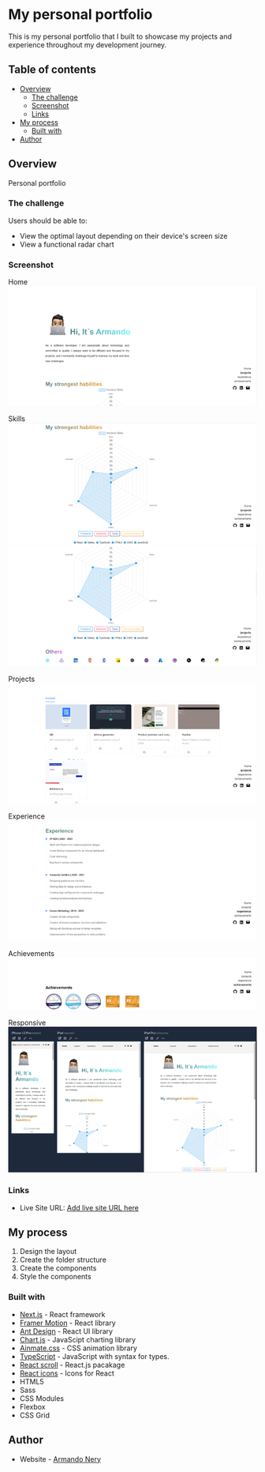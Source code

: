 # My personal portfolio

This is my personal portfolio that I built to showcase my projects and experience throughout my development journey.

## Table of contents

- [Overview](#overview)
  - [The challenge](#the-challenge)
  - [Screenshot](#screenshot)
  - [Links](#links)
- [My process](#my-process)
  - [Built with](#built-with)
- [Author](#author)

## Overview

Personal portfolio

### The challenge

Users should be able to:

- View the optimal layout depending on their device's screen size
- View a functional radar chart

### Screenshot

Home
![Imagen 1](./src/assets/readme-images/Imagen1.png)

Skills
![Imagen 2](./src/assets/readme-images/Imagen2.png)
![Imagen 3](./src/assets/readme-images/Imagen3.png)

Projects
![Imagen 4](./src/assets/readme-images/Imagen4.png)

Experience
![Imagen 5](./src/assets/readme-images/Imagen5.png)

Achievements
![Imagen 6](./src/assets/readme-images/Imagen6.png)

Responsive
![Imagen 7](./src/assets/readme-images/Imagen7.png)

### Links

- Live Site URL: [Add live site URL here](https://your-live-site-url.com)

## My process

1. Design the layout
2. Create the folder structure
3. Create the components
4. Style the components

### Built with

- [Next.js](https://nextjs.org/) - React framework
- [Framer Motion](https://www.framer.com/motion/) - React library
- [Ant Design](https://ant.design/) - React UI library 
- [Chart.js](https://www.chartjs.org/) - JavaScipt charting library
- [Ainmate.css](https://animate.style/) - CSS animation library
- [TypeScript](https://www.typescriptlang.org/) - JavaScript with syntax for types.
- [React scroll](https://www.npmjs.com/package/react-scroll) - React.js pacakage
- [React icons](https://react-icons.github.io/react-icons/) - Icons for React
- HTML5
- Sass
- CSS Modules
- Flexbox
- CSS Grid

## Author

- Website - [Armando Nery](https://www.your-site.com)